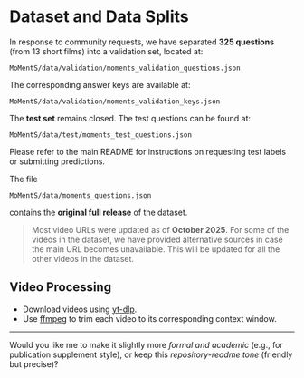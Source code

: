 # Dataset and Data Splits

In response to community requests, we have separated **325 questions** (from 13 short films) into a validation set, located at:

```
MoMentS/data/validation/moments_validation_questions.json
```

The corresponding answer keys are available at:

```
MoMentS/data/validation/moments_validation_keys.json
```

The **test set** remains closed. The test questions can be found at:

```
MoMentS/data/test/moments_test_questions.json
```

Please refer to the main README for instructions on requesting test labels or submitting predictions.

The file

```
MoMentS/data/moments_questions.json
```

contains the **original full release** of the dataset.

> Most video URLs were updated as of **October 2025**. For some of the videos in the dataset, we have provided alternative sources in case the main URL becomes unavailable. This will be updated for all the other videos in the dataset.

## Video Processing

* Download videos using [yt-dlp](https://github.com/yt-dlp/yt-dlp).
* Use [ffmpeg](https://ffmpeg.org/) to trim each video to its corresponding context window.

---

Would you like me to make it slightly more *formal and academic* (e.g., for publication supplement style), or keep this *repository-readme tone* (friendly but precise)?
